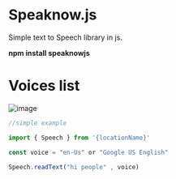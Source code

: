 # Speaknow.js
Simple text to Speech library in js.

<b>npm install speaknowjs</b>

<h1>Voices list</h1>

![image](https://user-images.githubusercontent.com/38229144/69386612-85a60100-0c99-11ea-90ab-534aee4c627a.png)

 
 ```javascript
//simple example

import { Speech } from '{locationName}'

const voice = "en-Us" or "Google US English"

Speech.readText("hi people" , voice)

```
